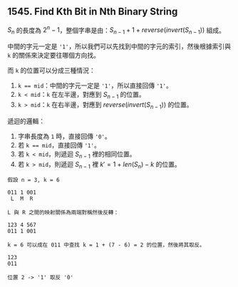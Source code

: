 ## 1545. Find Kth Bit in Nth Binary String

$S_n$ 的長度為 $2^n - 1$，整個字串是由：$S_{n-1} + 1 + reverse(invert(S_{n-1}))$ 組成。

中間的字元一定是 `'1'`，所以我們可以先找到中間的字元的索引，然後根據索引與 `k` 的關係來決定要往哪個方向找。

而 `k` 的位置可以分成三種情況：

1. `k == mid`：中間的字元一定是 `'1'`，所以直接回傳 `'1'`。
2. `k < mid`：`k` 在左半邊，對應到 $S_{n-1}$ 的位置。
3. `k > mid`：`k` 在右半邊，對應到 $reverse(invert(S_{n-1}))$ 的位置。

遞迴的邏輯：

1. 字串長度為 `1` 時，直接回傳 `'0'`。
2. 若 `k == mid`，直接回傳 `'1'`。
3. 若 `k < mid`，則遞迴 $S_{n-1}$ 裡的相同位置。
4. 若 `k > mid`，則遞迴 $S_{n-1}$ 裡 $k' = 1 + len(S_n) - k$ 的位置。

```
假設 n = 3, k = 6

011 1 001
 L  M  R

L 與 R 之間的映射關係為兩端對稱然後反轉：

123 4 567
011 1 001

k = 6 可以成在 011 中查找 k = 1 + (7 - 6) = 2 的位置，然後將其取反。

123
011

位置 2 -> '1' 取反 '0'
```
